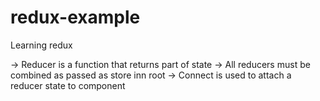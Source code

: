 # redux-example
Learning redux

-> Reducer is a function that returns part of state
-> All reducers must be combined as passed as store inn root
-> Connect is used to attach a reducer state to component

